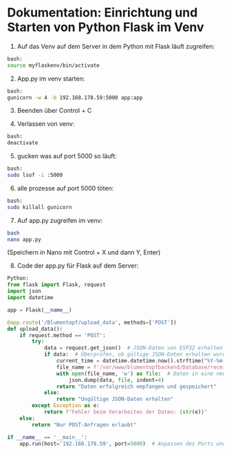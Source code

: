 # Dokumentation: Einrichtung und Starten von Python Flask im Venv

1. Auf das Venv auf dem Server in dem Python mit Flask läuft zugreifen: 
```bash
bash:
source myflaskenv/bin/activate
```
2. App.py im venv starten:
```bash
bash:
gunicorn -w 4 -b 192.168.178.59:5000 app:app
```
3. Beenden über Control + C

4. Verlassen von venv:
```bash
bash:
deactivate
```

5. gucken was auf port 5000 so läuft:

```bash
bash:
sudo lsof -i :5000
```

6. alle prozesse auf port 5000 töten:

```bash
bash:
sudo killall gunicorn
```

7. Auf app.py zugreifen im venv:
```bash
bash
nano app.py
```
(Speichern in Nano mit Control + X und dann Y, Enter)

8. Code der app.py für Flask auf dem Server:
```python
Python:
from flask import Flask, request
import json
import datetime

app = Flask(__name__)

@app.route('/Blumentopf/upload_data', methods=['POST'])
def upload_data():
    if request.method == 'POST':
        try:
            data = request.get_json()  # JSON-Daten von ESP32 erhalten
            if data:  # Überprüfen, ob gültige JSON-Daten erhalten wurden
                current_time = datetime.datetime.now().strftime("%Y-%m-%d_%H-%M-%S")
                file_name = f'/var/www/blumentopfbackend/Database/received_data_{current_time}.json'  # Speicherort und Dateiname
                with open(file_name, 'w') as file:  # Daten in eine neue Datei schreiben
                    json.dump(data, file, indent=4)
                return "Daten erfolgreich empfangen und gespeichert"
            else:
                return "Ungültige JSON-Daten erhalten"
        except Exception as e:
            return f"Fehler beim Verarbeiten der Daten: {str(e)}"
    else:
        return "Nur POST-Anfragen erlaubt"

if __name__ == '__main__':
    app.run(host='192.168.178.59', port=5000)  # Anpassen des Ports und der Host-Adresse nach Bedarf
```
